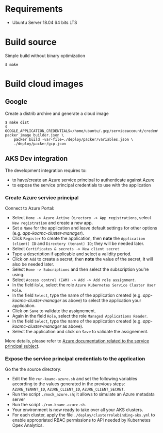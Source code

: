 # Requirements

* Ubuntu Server 18.04 64 bits LTS

# Build source
Simple build without binary optimization

  ```
  $ make
  ```

# Build cloud images

## Google
Create a distrib archive and generate a cloud image

```
$ make dist
$ GOOGLE_APPLICATION_CREDENTIALS=/home/ubuntu/.gcp/serviceaccount/credentials-packer_image_builder.json \
    packer build -var-file=./deploy/packer/variables.json \
    ./deploy/packer/gcp.json
```

## AKS Dev integration
The development integration requires to:
* to have/create an Azure service principal to authenticate against Azure
* to expose the service principal credentials to use with the application

### Create Azure service principal
Connect to Azure Portal:
* Select `Home -> Azure Active Directory -> App registrations`, select `New registration` and create a new app.
* Set a `Name` for the application and leave default settings for other options (e.g. *app-koamc-cluster-manager*).
* Click `Register` to create the application, then **note** the `Application (client) ID` and `Directory (tenant) ID`; they will be needed later.
* Select `Certificates & secrets -> New client secret` 
* Type a description if applicable and select a validity period.
* Click on `Add` to create a secret, then **note** the value of the secret, it will also be needed later.
* Select `Home -> Subcriptions` and then select the subscription you're using.
* Select `Access control (IAM) -> Add -> Add role assignment`.
* In the field `Role`, select the role `Azure Kubernetes Service Cluster User Role`.
* In the field `Select`, type the name of the application created (e.g. *app-koamc-cluster-manager* as above) to select the application your application.
* Click on `Save` to validate the assignement.
* Again in the field `Role`, select the role `Managed Applications Reader`.
* In the field `Select`, type the name of the application created (e.g. *app-koamc-cluster-manager* as above).
* Select the application and click on `Save` to validate the assignement.

More details, please refer to [Azure documentation related to the service principal subject](https://docs.microsoft.com/en-us/cli/azure/create-an-azure-service-principal-azure-cli?view=azure-cli-latest).

### Expose the service principal credentials to the application
Go the the source directory:
* Edit the file `run-koamc-azure.sh` and set the following variables according to the values generated in the previous steps: `AZURE_TENANT_ID`, `AZURE_CLIENT_ID`, `AZURE_CLIENT_SECRET`.
* Run the script `./mock_azure.sh`; it allows to simulate an Azure metadata server
* Run the script `./run-koamc-azure.sh`.
* Your environment is now ready to take over all your AKS clusters.
* For each cluster, apply the file `./deploy/clusterrolebinding-aks.yml` to enable appropriated RBAC permissions to API needed by Kubernetes Opex Analytics.